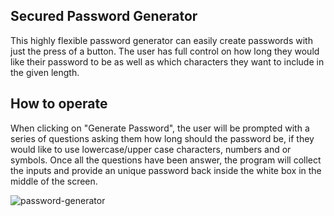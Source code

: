 ## Secured Password Generator 
This highly flexible password generator can easily create passwords with just the press of a button. The user has full control on how long they would like their password to be as well as which characters they want to include in the given length. 

## How to operate
When clicking on "Generate Password", the user will be prompted with a series of questions asking them how long should the password be, if they would like to use lowercase/upper case characters, numbers and or symbols. Once all the questions have been answer, the program will collect the inputs and provide an unique password back inside the white box in the middle of the screen. 

![password-generator](https://user-images.githubusercontent.com/15930792/93415164-e29a2580-f870-11ea-8585-78e51f601295.png)
